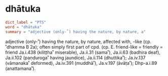 # dhātuka

``` toml
dict_label = "PTS"
word = "dhātuka"
summary = "adjective (only-˚) having the nature, by nature, a"
```

adjective (only\-˚) having the nature, by nature, affected with, \-like (cp. ˚dhamma B 2a); often simply first part of cpd. (cp. E. friend\-like = friendly = friend Ja.i.438 (kiliṭṭha˚ miserable), Ja.ii.31 (sama˚), Ja.ii.63 (badhira deaf), Ja.ii.102 (paṇḍuroga˚ having jaundice), Ja.ii.114 (dhuttika˚); Ja.iv.137 (vāmanaka˚ deformed), Ja.iv.391 (muddhā˚), Ja.v.197 (āvāṭa˚); Dhp\-a.i.89 (anattamana˚).


